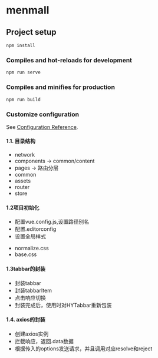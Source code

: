 # menmall

## Project setup
```
npm install
```

### Compiles and hot-reloads for development
```
npm run serve
```

### Compiles and minifies for production
```
npm run build
```

### Customize configuration
See [Configuration Reference](https://cli.vuejs.org/config/).

#### 1.1. 目录结构

- network
- components -> common/content
- pages -> 路由分层
- common 
- assets
- router
- store

#### 1.2项目初始化
 + 配置vue.config.js,设置路径别名
 + 配置.editorconfig
 + 设置全局样式
  - normalize.css
  - base.css

#### 1.3tabbar的封装
 + 封装tabbar
 + 封装tabbarItem
 + 点击响应切换
 + 封装完成后，使用时对HYTabbar重新包装

#### 1.4. axios的封装

- 创建axios实例
- 拦截响应，返回.data数据
- 根据传入的options发送请求，并且调用对应resolve和reject
